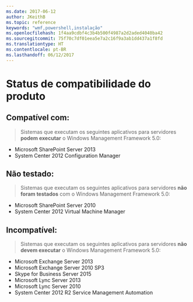 ```yaml
---
ms.date: 2017-06-12
author: JKeithB
ms.topic: reference
keywords: "wmf,powershell,instalação"
ms.openlocfilehash: 1f4aa9cdbf4c3b4b500f4987a2d2aded4040ba42
ms.sourcegitcommit: 75f70c7df01eea5e7a2c16f9a3ab1dd437a1f8fd
ms.translationtype: HT
ms.contentlocale: pt-BR
ms.lasthandoff: 06/12/2017
---
```

# <a name="product-compatibility-status"></a>Status de compatibilidade do produto

## <a name="compatible"></a>Compatível com:
> Sistemas que executam os seguintes aplicativos para servidores **podem executar** o Windows Management Framework 5.0:

- Microsoft SharePoint Server 2013
- System Center 2012 Configuration Manager

## <a name="not-tested"></a>Não testado:
> Sistemas que executam os seguintes aplicativos para servidores **não foram testados** com o Windows Management Framework 5.0:

- Microsoft SharePoint Server 2010
- System Center 2012 Virtual Machine Manager

## <a name="incompatible"></a>Incompatível:
> Sistemas que executam os seguintes aplicativos para servidores **não devem executar** o Windows Management Framework 5.0:

- Microsoft Exchange Server 2013
- Microsoft Exchange Server 2010 SP3
- Skype for Business Server 2015
- Microsoft Lync Server 2013
- Microsoft Lync Server 2010
- System Center 2012 R2 Service Management Automation


